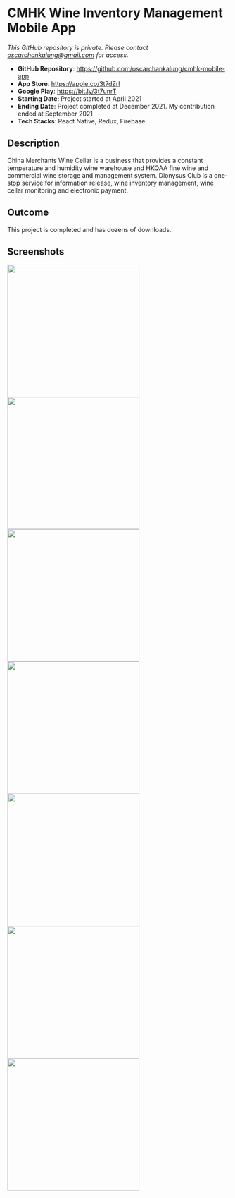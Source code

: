 # CMHK Wine Inventory Management Mobile App

_This GitHub repository is private. Please contact oscarchankalung@gmail.com for access._

- **GitHub Repository**: https://github.com/oscarchankalung/cmhk-mobile-app
- **App Store**: https://apple.co/3t7dZrl
- **Google Play**: https://bit.ly/3t7unrT
- **Starting Date**: Project started at April 2021
- **Ending Date**: Project completed at December 2021. My contribution ended at September 2021
- **Tech Stacks**: React Native, Redux, Firebase

## Description

China Merchants Wine Cellar is a business that provides a constant temperature and humidity wine warehouse and HKQAA fine wine and commercial wine storage and management system. Dionysus Club is a one-stop service for information release, wine inventory management, wine cellar monitoring and electronic payment.

## Outcome

This project is completed and has dozens of downloads.

## Screenshots

<img src='01-screenshot-home-1.webp' width='300' /> <img src='02-screenshot-home-2.webp' width='300' /> <img src='03-screenshot-inventory.webp' width='300' />
<img src='04-screenshot-monitor.webp' width='300' /> <img src='05-screenshot-transport.webp' width='300' /> <img src='06-screenshot-pick-up.webp' width='300' />
<img src='07-screenshot-rental.webp' width='300' />
